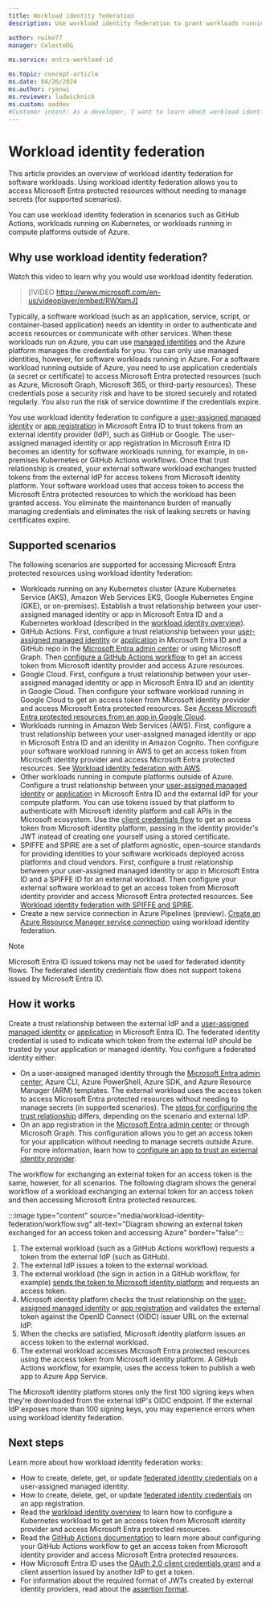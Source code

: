```yaml
---
title: Workload identity federation
description: Use workload identity federation to grant workloads running outside of Azure access to Microsoft Entra protected resources without using secrets or certificates. This eliminates the need for developers to store and maintain long-lived secrets or certificates outside of Azure.

author: rwike77
manager: CelesteDG

ms.service: entra-workload-id

ms.topic: concept-article
ms.date: 04/26/2024
ms.author: ryanwi
ms.reviewer: ludwicknick
ms.custom: aaddev
#Customer intent: As a developer, I want to learn about workload identity federation so that I can securely access Microsoft Entra protected resources from external apps and services without needing to manage secrets.
---
```


# Workload identity federation
This article provides an overview of workload identity federation for software workloads. Using workload identity federation allows you to access Microsoft Entra protected resources without needing to manage secrets (for supported scenarios).

You can use workload identity federation in scenarios such as GitHub Actions, workloads running on Kubernetes, or workloads running in compute platforms outside of Azure.

## Why use workload identity federation?

Watch this video to learn why you would use workload identity federation.
> [!VIDEO https://www.microsoft.com/en-us/videoplayer/embed/RWXamJ]

Typically, a software workload (such as an application, service, script, or container-based application) needs an identity in order to authenticate and access resources or communicate with other services.  When these workloads run on Azure, you can use [managed identities](~/identity/managed-identities-azure-resources/overview.md) and the Azure platform manages the credentials for you.  You can only use managed identities, however, for software workloads running in Azure.  For a software workload running outside of Azure, you need to use application credentials (a secret or certificate) to access Microsoft Entra protected resources (such as Azure, Microsoft Graph, Microsoft 365, or third-party resources).  These credentials pose a security risk and have to be stored securely and rotated regularly. You also run the risk of service downtime if the credentials expire.

You use workload identity federation to configure a [user-assigned managed identity](~/identity/managed-identities-azure-resources/how-manage-user-assigned-managed-identities.md) or [app registration](~/identity-platform/app-objects-and-service-principals.md) in Microsoft Entra ID to trust tokens from an external identity provider (IdP), such as GitHub or Google. The user-assigned managed identity or app registration in Microsoft Entra ID becomes an identity for software workloads running, for example, in on-premises Kubernetes or GitHub Actions workflows. Once that trust relationship is created, your external software workload exchanges trusted tokens from the external IdP for access tokens from Microsoft identity platform.  Your software workload uses that access token to access the Microsoft Entra protected resources to which the workload has been granted access. You eliminate the maintenance burden of manually managing credentials and eliminates the risk of leaking secrets or having certificates expire.

## Supported scenarios

The following scenarios are supported for accessing Microsoft Entra protected resources using workload identity federation:

- Workloads running on any Kubernetes cluster (Azure Kubernetes Service (AKS), Amazon Web Services EKS, Google Kubernetes Engine (GKE), or on-premises). Establish a trust relationship between your user-assigned managed identity or app in Microsoft Entra ID and a Kubernetes workload (described in the [workload identity overview](/azure/aks/workload-identity-overview)).
- GitHub Actions. First, configure a trust relationship between your [user-assigned managed identity](workload-identity-federation-create-trust-user-assigned-managed-identity.md) or [application](workload-identity-federation-create-trust.md) in Microsoft Entra ID and a GitHub repo in the [Microsoft Entra admin center](https://entra.microsoft.com) or using Microsoft Graph. Then [configure a GitHub Actions workflow](/azure/developer/github/connect-from-azure) to get an access token from Microsoft identity provider and access Azure resources.
- Google Cloud.  First, configure a trust relationship between your user-assigned managed identity or app in Microsoft Entra ID and an identity in Google Cloud. Then configure your software workload running in Google Cloud to get an access token from Microsoft identity provider and access Microsoft Entra protected resources. See [Access Microsoft Entra protected resources from an app in Google Cloud](https://blog.identitydigest.com/azuread-federate-gcp/).
- Workloads running in Amazon Web Services (AWS). First, configure a trust relationship between your user-assigned managed identity or app in Microsoft Entra ID and an identity in Amazon Cognito. Then configure your software workload running in AWS to get an access token from Microsoft identity provider and access Microsoft Entra protected resources.  See [Workload identity federation with AWS](https://blog.identitydigest.com/azuread-federate-aws/).
- Other workloads running in compute platforms outside of Azure. Configure a trust relationship between your [user-assigned managed identity](workload-identity-federation-create-trust-user-assigned-managed-identity.md) or [application](workload-identity-federation-create-trust.md) in Microsoft Entra ID and the external IdP for your compute platform. You can use tokens issued by that platform to authenticate with Microsoft identity platform and call APIs in the Microsoft ecosystem. Use the [client credentials flow](~/identity-platform/v2-oauth2-client-creds-grant-flow.md#third-case-access-token-request-with-a-federated-credential) to get an access token from Microsoft identity platform, passing in the identity provider's JWT instead of creating one yourself using a stored certificate.
- SPIFFE and SPIRE are a set of platform agnostic, open-source standards for providing identities to your software workloads deployed across platforms and cloud vendors. First, configure a trust relationship between your user-assigned managed identity or app in Microsoft Entra ID and a SPIFFE ID for an external workload. Then configure your external software workload to get an access token from Microsoft identity provider and access Microsoft Entra protected resources.  See [Workload identity federation with SPIFFE and SPIRE](https://blog.identitydigest.com/azuread-federate-spiffe/).
- Create a new service connection in Azure Pipelines (preview).  [Create an Azure Resource Manager service connection](/azure/devops/pipelines/library/connect-to-azure#create-an-azure-resource-manager-service-connection-using-workload-identity-federation) using workload identity federation.

> [!NOTE]
> Microsoft Entra ID issued tokens may not be used for federated identity flows. The federated identity credentials flow does not support tokens issued by Microsoft Entra ID.

## How it works

Create a trust relationship between the external IdP and a [user-assigned managed identity](workload-identity-federation-create-trust-user-assigned-managed-identity.md) or [application](workload-identity-federation-create-trust.md) in Microsoft Entra ID. The federated identity credential is used to indicate which token from the external IdP should be trusted by your application or managed identity. You configure a federated identity either:

- On a user-assigned managed identity through the [Microsoft Entra admin center](https://entra.microsoft.com), Azure CLI, Azure PowerShell, Azure SDK, and Azure Resource Manager (ARM) templates. The external workload uses the access token to access Microsoft Entra protected resources without needing to manage secrets (in supported scenarios). The [steps for configuring the trust relationship](workload-identity-federation-create-trust-user-assigned-managed-identity.md) differs, depending on the scenario and external IdP.
- On an app registration in the [Microsoft Entra admin center](https://entra.microsoft.com) or through Microsoft Graph. This configuration allows you to get an access token for your application without needing to manage secrets outside Azure. For more information, learn how to [configure an app to trust an external identity provider](workload-identity-federation-create-trust.md).

The workflow for exchanging an external token for an access token is the same, however, for all scenarios. The following diagram shows the general workflow of a workload exchanging an external token for an access token and then accessing Microsoft Entra protected resources.

:::image type="content" source="media/workload-identity-federation/workflow.svg" alt-text="Diagram showing an external token exchanged for an access token and accessing Azure" border="false":::

1. The external workload (such as a GitHub Actions workflow) requests a token from the external IdP (such as GitHub).
1. The external IdP issues a token to the external workload.
1. The external workload (the sign in action in a GitHub workflow, for example) [sends the token to Microsoft identity platform](~/identity-platform/v2-oauth2-client-creds-grant-flow.md#third-case-access-token-request-with-a-federated-credential) and requests an access token.
1. Microsoft identity platform checks the trust relationship on the [user-assigned managed identity](workload-identity-federation-create-trust-user-assigned-managed-identity.md) or [app registration](workload-identity-federation-create-trust.md) and validates the external token against the OpenID Connect (OIDC) issuer URL on the external IdP.
1. When the checks are satisfied, Microsoft identity platform issues an access token to the external workload.
1. The external workload accesses Microsoft Entra protected resources using the access token from Microsoft identity platform. A GitHub Actions workflow, for example, uses the access token to publish a web app to Azure App Service.

The Microsoft identity platform stores only the first 100 signing keys when they're downloaded from the external IdP's OIDC endpoint. If the external IdP exposes more than 100 signing keys, you may experience errors when using workload identity federation.

## Next steps
Learn more about how workload identity federation works:

- How to create, delete, get, or update [federated identity credentials](workload-identity-federation-create-trust-user-assigned-managed-identity.md) on a user-assigned managed identity.
- How to create, delete, get, or update [federated identity credentials](workload-identity-federation-create-trust.md) on an app registration.
-  Read the [workload identity overview](/azure/aks/workload-identity-overview) to learn how to configure a Kubernetes workload to get an access token from Microsoft identity provider and access Microsoft Entra protected resources.
- Read the [GitHub Actions documentation](https://docs.github.com/actions/deployment/security-hardening-your-deployments/configuring-openid-connect-in-azure) to learn more about configuring your GitHub Actions workflow to get an access token from Microsoft identity provider and access Microsoft Entra protected resources.
- How Microsoft Entra ID uses the [OAuth 2.0 client credentials grant](~/identity-platform/v2-oauth2-client-creds-grant-flow.md#third-case-access-token-request-with-a-federated-credential) and a client assertion issued by another IdP to get a token.
- For information about the required format of JWTs created by external identity providers, read about the [assertion format](/azure/active-directory/develop/active-directory-certificate-credentials#assertion-format).
